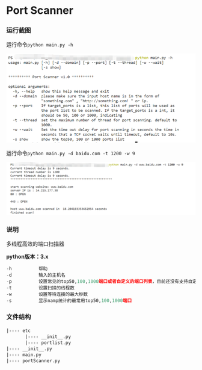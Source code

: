 # Port Scanner

### 运行截图

运行命令`python main.py -h`

![](https://github.com/threeworld/Python/blob/master/Port%20Scanner/image/2.jpg?raw=true)

运行命令`python main.py -d baidu.com -t 1200 -w 9 `

![](https://github.com/threeworld/Python/blob/master/Port%20Scanner/image/1.jpg?raw=true)

### 说明

多线程高效的端口扫描器

**python版本：3.x**

```python
-h			帮助
-d			输入的主机名
-p			设置常见的top50,100,1000端口或者自定义的端口列表，目前还没有支持自定义端口范围扫描（待             实现）
-t			设置扫描的线程数
-w			设置等待连接的最大秒数
-s			显示namp统计的最常用top50,100,1000端口
```

### 文件结构

```
|---- etc
	   |---- __init__.py
	   |---- portlist.py
|---- __init__.py
|---- main.py
|---- portScanner.py
```

